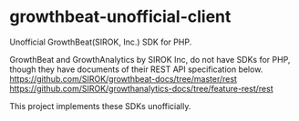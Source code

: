 # growthbeat-unofficial-client
Unofficial GrowthBeat(SIROK, Inc.) SDK for PHP.  

GrowthBeat and GrowthAnalytics by SIROK Inc, do not have SDKs for PHP, though they have documents of their REST API specification below.  
https://github.com/SIROK/growthbeat-docs/tree/master/rest  
https://github.com/SIROK/growthanalytics-docs/tree/feature-rest/rest  

This project implements these SDKs unofficially.  
